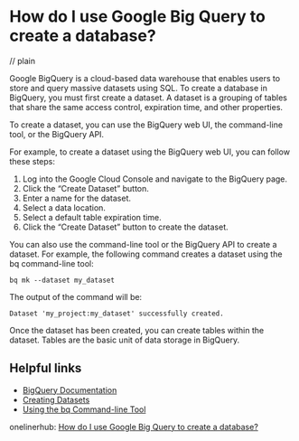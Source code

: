 # How do I use Google Big Query to create a database?
// plain

Google BigQuery is a cloud-based data warehouse that enables users to store and query massive datasets using SQL. To create a database in BigQuery, you must first create a dataset. A dataset is a grouping of tables that share the same access control, expiration time, and other properties.

To create a dataset, you can use the BigQuery web UI, the command-line tool, or the BigQuery API.

For example, to create a dataset using the BigQuery web UI, you can follow these steps:

1. Log into the Google Cloud Console and navigate to the BigQuery page.
2. Click the “Create Dataset” button.
3. Enter a name for the dataset.
4. Select a data location.
5. Select a default table expiration time.
6. Click the “Create Dataset” button to create the dataset.

You can also use the command-line tool or the BigQuery API to create a dataset. For example, the following command creates a dataset using the bq command-line tool:

```
bq mk --dataset my_dataset
```

The output of the command will be:

```
Dataset 'my_project:my_dataset' successfully created.
```

Once the dataset has been created, you can create tables within the dataset. Tables are the basic unit of data storage in BigQuery.

## Helpful links

- [BigQuery Documentation](https://cloud.google.com/bigquery/docs)
- [Creating Datasets](https://cloud.google.com/bigquery/docs/datasets#create-dataset)
- [Using the bq Command-line Tool](https://cloud.google.com/bigquery/docs/bq-command-line-tool)

onelinerhub: [How do I use Google Big Query to create a database?](https://onelinerhub.com/google-big-query/how-do-i-use-google-big-query-to-create-a-database)